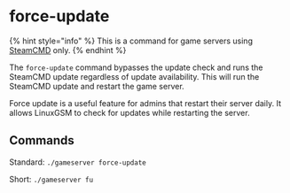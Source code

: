 # force-update

{% hint style="info" %}
This is a command for game servers using [SteamCMD](../steamcmd/) only.
{% endhint %}

The `force-update` command bypasses the update check and runs the SteamCMD update regardless of update availability. This will run the SteamCMD update and restart the game server.

Force update is a useful feature for admins that restart their server daily. It allows LinuxGSM to check for updates while restarting the server.

## Commands

Standard: `./gameserver force-update`

Short: `./gameserver fu`

